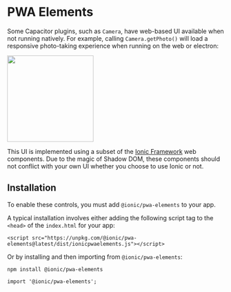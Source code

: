 # PWA Elements

Some Capacitor plugins, such as `Camera`, have web-based UI available when not running natively. For example, calling `Camera.getPhoto()` will 
load a responsive photo-taking experience when running on the web or electron:

<img src="/assets/img/docs/pwa-elements.png" style="height: 200px" />

This UI is implemented using a subset of the [Ionic Framework](http://ionicframework.com/) web components. Due to the magic of Shadow DOM, these components should not conflict
with your own UI whether you choose to use Ionic or not.

## Installation

To enable these controls, you must add `@ionic/pwa-elements` to your app. 

A typical installation involves either adding the following script tag to the `<head>` of the `index.html` for your app:

```
<script src="https://unpkg.com/@ionic/pwa-elements@latest/dist/ionicpwaelements.js"></script>
```

Or by installing and then importing from `@ionic/pwa-elements`:

```
npm install @ionic/pwa-elements
```

```
import '@ionic/pwa-elements';
```

